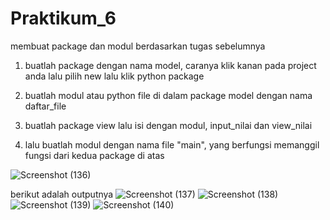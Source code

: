# Praktikum_6
membuat package dan modul berdasarkan tugas sebelumnya
1. buatlah package dengan nama model, caranya klik kanan pada project anda lalu pilih new lalu klik python package

2. buatlah modul atau python file di dalam package model dengan nama daftar_file

3. buatlah package view lalu isi dengan modul, input_nilai dan view_nilai

4. lalu buatlah modul dengan nama file "main", yang berfungsi memanggil fungsi dari kedua package di atas

![Screenshot (136)](https://user-images.githubusercontent.com/56973033/71551503-c2dd7b80-2a1b-11ea-896f-21079b43efee.png)


berikut adalah outputnya
![Screenshot (137)](https://user-images.githubusercontent.com/56973033/71551419-c243e580-2a19-11ea-929f-c65babbb3e80.png)
![Screenshot (138)](https://user-images.githubusercontent.com/56973033/71551420-c2dc7c00-2a19-11ea-9681-c6e8df46640d.png)
![Screenshot (139)](https://user-images.githubusercontent.com/56973033/71551421-c2dc7c00-2a19-11ea-9607-e8726e3fab25.png)
![Screenshot (140)](https://user-images.githubusercontent.com/56973033/71551422-c2dc7c00-2a19-11ea-9aee-b9bc0bf3faac.png)
